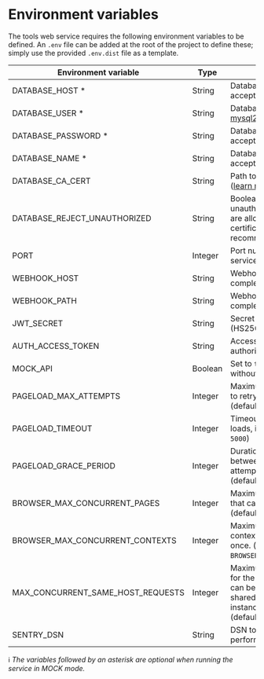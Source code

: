 # Environment variables

The tools web service requires the following environment variables to be defined.
An `.env` file can be added at the root of the project to define these; simply use the provided `.env.dist` file as a template.

| **Environment variable**        | **Type** | **Description**                                                                                         |
|---------------------------------|----------|---------------------------------------------------------------------------------------------------------|
| DATABASE_HOST *                 | String   | Database hostname, as accepted by [mysql2](https://www.npmjs.com/package/mysql2)                        |
| DATABASE_USER *                 | String   | Database user, as accepted by [mysql2](https://www.npmjs.com/package/mysql2)                            |
| DATABASE_PASSWORD *             | String   | Database password string, as accepted by [mysql2](https://www.npmjs.com/package/mysql2)                 |
| DATABASE_NAME *                 | String   | Database name string, as accepted by [mysql2](https://www.npmjs.com/package/mysql2)                     |
| DATABASE_CA_CERT                | String   | Path to your CA certificate file ([learn more](https://planetscale.com/docs/concepts/secure-connections#ca-root-configuration))               |
| DATABASE_REJECT_UNAUTHORIZED    | String   | Boolean indicating if unauthorized SSL connections are allowed. Using valid CA certificate configuration is recommended over this option. |
| PORT                            | Integer  | Port number for the web service (default: `3000`)                                                       |
| WEBHOOK_HOST                    | String   | Webhook hostname to push completions and errors to                                                      |
| WEBHOOK_PATH                    | String   | Webhook URL path to push completions and errors to                                                      |
| JWT_SECRET                      | String   | Secret key for the JWT (HS256)                                                                          |
| AUTH_ACCESS_TOKEN               | String   | Access token used for authorization                                                                     |
| MOCK_API                        | Boolean  | Set to `true` to mock responses without processing                                                      |
| PAGELOAD_MAX_ATTEMPTS           | Integer  | Maximum number of attempts to retry loading a page. (default: `3`)         					           |
| PAGELOAD_TIMEOUT                | Integer  | Timeout duration for page loads, in milliseconds. (default: `5000`)         					           |
| PAGELOAD_GRACE_PERIOD           | Integer  | Duration of the grace period between two page load attempt, in milliseconds. (default: `10000`)         |
| BROWSER_MAX_CONCURRENT_PAGES    | Integer  | Maximum number of pages that can be open at once. (default: `3`)                                        |
| BROWSER_MAX_CONCURRENT_CONTEXTS | Integer  | Maximum number of browsing contexts that can be open at once. (default: `BROWSER_MAX_CONCURRENT_PAGES`) |
| MAX_CONCURRENT_SAME_HOST_REQUESTS | Integer  | Maximum number of requests for the same hostname that can be processed at once, shared across however many instances of this service. (default: `10`) |
| SENTRY_DSN                      | String   | DSN to track errors and performance with Sentry.io.                                                     |

ℹ️ _The variables followed by an asterisk are optional when running the service in MOCK mode._
